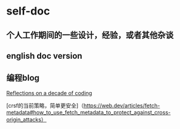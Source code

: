 # self-doc
## 个人工作期间的一些设计，经验，或者其他杂谈




## english doc version

## 编程blog

[Reflections on a decade of coding](https://www.scattered-thoughts.net/writing/reflections-on-a-decade-of-coding/)

[crsf的当前策略，简单更安全]（https://web.dev/articles/fetch-metadata#how_to_use_fetch_metadata_to_protect_against_cross-origin_attacks）
